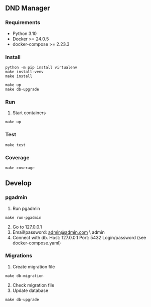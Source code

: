 ## DND Manager

### Requirements
- Python 3.10
- Docker >=  24.0.5
- docker-compose >= 2.23.3

### Install
```shell
python -m pip install virtualenv
make install-venv
make install

make up
make db-upgrade
```

### Run
1) Start containers  
```shell
make up
```

### Test
```shell
make test
```

### Coverage
```shell
make coverage
```

## Develop
### pgadmin
1) Run pgadmin
```shell
make run-pgadmin
```
2) Go to 127.0.0.1
3) Email\password: admin@admin.com \ admin
4) Connect with db. Host: 127.0.0.1 Port: 5432 Login/password (see docker-compose.yaml)

### Migrations
1) Create migration file
```shell
make db-migration
```
2) Check migration file
3) Update database
```shell
make db-upgrade
```
